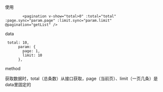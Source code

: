 使用

```vue
        <pagination v-show="total>0" :total="total" :page.sync="param.page" :limit.sync="param.limit" @pagination="getList" />

```

data

```vue
 total: 10,
      param: {
        page: 1,
        limit: 10
      },
```

method

获取数据时，total（总条数）从接口获取，page（当前页）、limit（一页几条）是data里固定的